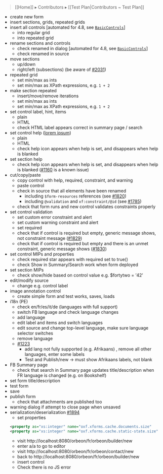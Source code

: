 > [[Home]] ▸ Contributors ▸ [[Test Plan|Contributors ~ Test Plan]]

- create new form
- insert sections, grids, repeated grids
- insert all controls [automated for 4.8, see [`BasicControls`](https://github.com/orbeon/orbeon-forms/blob/master/src/test/scala/org/orbeon/oxf/client/fb/BasicControls.scala)]
  - into regular grid
  - into repeated grid
- rename sections and controls
    - check renamed in dialog [automated for 4.8, see [`BasicControls`](https://github.com/orbeon/orbeon-forms/blob/master/src/test/scala/org/orbeon/oxf/client/fb/BasicControls.scala)]
    - check renamed in source
- move sections
    - up/down
    - right/left (subsections) (be aware of [#2031](https://github.com/orbeon/orbeon-forms/issues/2031))
- repeated grid
    - set min/max as ints
    - set min/max as XPath expressions, e.g. `1 + 2`
- make section repeated
    - insert/move/remove iterations
    - set min/max as ints
    - set min/max as XPath expressions, e.g. `1 + 2`
- set control label, hint, items
    - plain
    - HTML
    - check HTML label appears correct in summary page / search
- set control help ([lorem ipsum][2])
    - plain
    - HTML
    - check help icon appears when help is set, and disappears when help is blanked
- set section help
    - check help icon appears when help is set, and disappears when help is blanked ([#1160][3] is a known issue)
- cut/copy/paste
    - copy control with help, required, constraint, and warning
    - paste control
    - check in source that all elements have been renamed
      - including `$form-resources` references (see [#1820](https://github.com/orbeon/orbeon-forms/issues/1820))
      - including `@validation` and `xf:constraint/@id` (see [#1785](https://github.com/orbeon/orbeon-forms/issues/1785))
  - check that form runs and new control validates constraints properly
- set control validation
    - set custom error constraint and alert
    - set custom warning constraint and alert
    - set required
    - check that if control is required but empty, generic message shows, not constraint message ([#1829](https://github.com/orbeon/orbeon-forms/issues/1829))
    - check that if control is required but empty and there is an unmet constraint, generic message shows ([#1830](https://github.com/orbeon/orbeon-forms/issues/1830))
- set control MIPs and properties
    - check required star appears with required set to true()
    - check Show in Summary/Search work when form deployed
- set section MIPs
    - check show/hide based on control value e.g. $fortytwo = '42'
- edit/modify source
    - change e.g. control label
- image annotation control
  - create simple form and test works, saves, loads
- i18n (PE)
    - check en/fr/es/it/de (languages with full support)
    - switch FB language and check language changes
    - add language
    - edit label and items and switch languages
    - edit source and change top-level language, make sure language selector switches
    - remove language
    - [#1223][4]
        - add lang not fully supported (e.g. Afrikaans) , remove all other languages, enter some labels
        - Test and Publish/new -> must show Afrikaans labels, not blank
- FB Summary page
    - check that search in Summary page updates title/description when FR language is changed (e.g. on Bookshelf)
- set form title/description
- test form
- save
- publish form
    - check that attachments are published too
- warning dialog if attempt to close page when unsaved
- serialization/deserialization [#1894][5]
    - set properties  
    ```xml
    <property as="xs:integer" name="oxf.xforms.cache.documents.size"    value="1"/>
    <property as="xs:integer" name="oxf.xforms.cache.static-state.size" value="1"/>
    ```
    - visit http://localhost:8080/orbeon/fr/orbeon/builder/new
    - enter a/a to go to editor
    - visit http://localhost:8080/orbeon/fr/orbeon/contact/new
    - back to http://localhost:8080/orbeon/fr/orbeon/builder/new
    - insert control
    - Check there is no JS error

[2]: http://www.lipsum.com/
[3]: https://github.com/orbeon/orbeon-forms/issues/1160
[4]: https://github.com/orbeon/orbeon-forms/issues/1223
[5]: https://github.com/orbeon/orbeon-forms/issues/1894